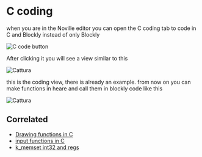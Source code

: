 # C coding
when you are in the Noville editor you can open the C coding tab to code in C and Blockly instead of only Blockly

![C code button](https://github.com/Samma2009/NovilleOSM/assets/81291107/0850209d-c21b-471a-9273-a7417c7617a9)

After clicking it you will see a view similar to this

![Cattura](https://github.com/Samma2009/NovilleOSM/assets/81291107/2dab8b85-fd5f-473e-827f-2ee02b6213e1)

this is the coding view, there is already an example. from now on you can make functions in heare and call them in blockly code like this 

![Cattura](https://github.com/Samma2009/NovilleOSM/assets/81291107/5f7e601c-e72f-4603-97b6-63b7bb03a69e)

## Correlated
- [Drawing functions in C]()
- [input functions in C]()
- [k_memset int32 and regs](https://samma2009.github.io/NovilleOSM/Kadvanceds)
